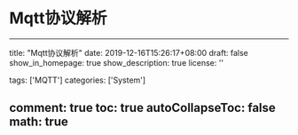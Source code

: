 # Mqtt协议解析

---
title: "Mqtt协议解析"
date: 2019-12-16T15:26:17+08:00
draft: false
show_in_homepage: true
show_description: true
license: ''

tags: ['MQTT']
categories: ['System']

comment: true
toc: true
autoCollapseToc: false
math: true
---
